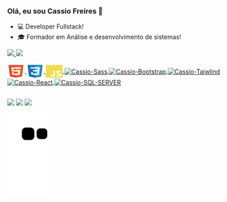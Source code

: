 ### Olá, eu sou Cassio Freires 👋

<!--
**CassioFreires/CassioFreires** is a ✨ _special_ ✨ repository because its `README.md` (this file) appears on your GitHub profile.

Here are some ideas to get you started:
-->

- 💻 Developer Fullstack!
- 🎓 Formador em Análise e desenvolvimento de sistemas!
 <div>
  <a href="https://github.com/CassioFreires">
  <img height="150em" src="https://github-readme-stats.vercel.app/api?username=CassioFreires&show_icons=true&theme=dracula&include_all_commits=true&count_private=true"/>
  <img height="150em" src="https://github-readme-stats.vercel.app/api/top-langs/?username=CassioFreires&layout=compact&langs_count=16&theme=dracula"/>
</div>
<div style="display: inline_block;"><br>
  <img align="center" alt="Cassio-HTML" height="30" width="40" src="https://raw.githubusercontent.com/devicons/devicon/master/icons/html5/html5-original.svg">
  <img align="center" alt="Cassio-CSS" height="30" width="40" src="https://raw.githubusercontent.com/devicons/devicon/master/icons/css3/css3-original.svg">
  <img align="center" alt="Cassio-Js" height="30" width="40" src="https://raw.githubusercontent.com/devicons/devicon/master/icons/javascript/javascript-plain.svg">
 <img align="center" alt="Cassio-Sass" width="40" height="30" src="https://user-images.githubusercontent.com/80475676/204088789-dda73492-e536-4995-966e-5caa0b65824f.svg"/>
  <img align="center" alt="Cassio-Bootstrap" width="40" height="30" src="https://user-images.githubusercontent.com/80475676/204088880-80821c2b-8eda-409b-aeb0-f166adab1ee0.svg"/>
  <img align="center" alt="Cassio-Taiwlind" width="40" height="30" src="https://user-images.githubusercontent.com/80475676/204089047-e1ed34a3-e710-4d86-8f11-e035ec55ecb5.svg"/>
 <img align="center" alt="Cassio-React" width="40" height="30" src="https://user-images.githubusercontent.com/80475676/204089101-868faef0-e7a2-44fc-aad9-406696d81477.svg"/>
 <img align="center" alt="Cassio-SQL-SERVER" width="40" height="30" src="https://user-images.githubusercontent.com/80475676/204089314-e6c2928d-1d88-4501-ab29-25095d260bf8.svg"/>
</div>
  
  ##
  
<div> 
  <a href="https://www.instagram.com/cassildsouza/" target="_blank"><img src="https://img.shields.io/badge/-Instagram-%23E4405F?style=for-the-badge&logo=instagram&logoColor=white" target="_blank"></a>
  <a href = "mailto:cassio_souza@live.com"><img src="https://img.shields.io/badge/-Gmail-%23333?style=for-the-badge&logo=gmail&logoColor=white" target="_blank"></a>
  <a href="https://www.linkedin.com/in/cassio-souza-08347a157/" target="_blank"><img src="https://img.shields.io/badge/-LinkedIn-%230077B5?style=for-the-badge&logo=linkedin&logoColor=white" target="_blank"></a> 
  
  ![Snake animation](https://github.com/cassiofreires/cassiofreires/blob/output/github-contribution-grid-snake.svg)
</div>
